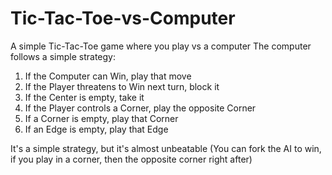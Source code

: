 # Tic-Tac-Toe-vs-Computer
A simple Tic-Tac-Toe game where you play vs a computer
The computer follows a simple strategy:
1. If the Computer can Win, play that move
2. If the Player threatens to Win next turn, block it
3. If the Center is empty, take it
4. If the Player controls a Corner, play the opposite Corner
5. If a Corner is empty, play that Corner
6. If an Edge is empty, play that Edge

It's a simple strategy, but it's almost unbeatable 
(You can fork the AI to win, if you play in a corner, then the opposite corner right after)
